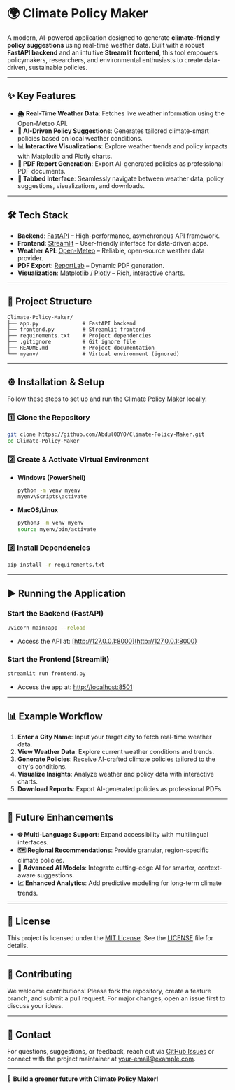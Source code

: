 # 🌍 Climate Policy Maker

A modern, AI-powered application designed to generate **climate-friendly policy suggestions** using real-time weather data. Built with a robust **FastAPI backend** and an intuitive **Streamlit frontend**, this tool empowers policymakers, researchers, and environmental enthusiasts to create data-driven, sustainable policies.

---

## ✨ Key Features

- **🌦 Real-Time Weather Data**: Fetches live weather information using the Open-Meteo API.  
- **🤖 AI-Driven Policy Suggestions**: Generates tailored climate-smart policies based on local weather conditions.  
- **📊 Interactive Visualizations**: Explore weather trends and policy impacts with Matplotlib and Plotly charts.  
- **📄 PDF Report Generation**: Export AI-generated policies as professional PDF documents.  
- **🧩 Tabbed Interface**: Seamlessly navigate between weather data, policy suggestions, visualizations, and downloads.  

---

## 🛠 Tech Stack

- **Backend**: [FastAPI](https://fastapi.tiangolo.com/) – High-performance, asynchronous API framework.  
- **Frontend**: [Streamlit](https://streamlit.io/) – User-friendly interface for data-driven apps.  
- **Weather API**: [Open-Meteo](https://open-meteo.com/) – Reliable, open-source weather data provider.  
- **PDF Export**: [ReportLab](https://www.reportlab.com/) – Dynamic PDF generation.  
- **Visualization**: [Matplotlib](https://matplotlib.org/) / [Plotly](https://plotly.com/) – Rich, interactive charts.  

---

## 📂 Project Structure

```
Climate-Policy-Maker/
├── app.py              # FastAPI backend
├── frontend.py         # Streamlit frontend
├── requirements.txt    # Project dependencies
├── .gitignore          # Git ignore file
├── README.md           # Project documentation
└── myenv/              # Virtual environment (ignored)
```

---

## ⚙️ Installation & Setup

Follow these steps to set up and run the Climate Policy Maker locally.

### 1️⃣ Clone the Repository
```bash
git clone https://github.com/Abdul00YO/Climate-Policy-Maker.git
cd Climate-Policy-Maker
```

### 2️⃣ Create & Activate Virtual Environment

- **Windows (PowerShell)**
  ```bash
  python -m venv myenv
  myenv\Scripts\activate
  ```

- **MacOS/Linux**
  ```bash
  python3 -m venv myenv
  source myenv/bin/activate
  ```

### 3️⃣ Install Dependencies
```bash
pip install -r requirements.txt
```

---

## ▶️ Running the Application

### Start the Backend (FastAPI)
```bash
uvicorn main:app --reload
```
- Access the API at: [http://127.0.0.1:8000](http://127.0.0.1:8000)

### Start the Frontend (Streamlit)
```bash
streamlit run frontend.py
```
- Access the app at: [http://localhost:8501](http://localhost:8501)

---

## 📊 Example Workflow

1. **Enter a City Name**: Input your target city to fetch real-time weather data.  
2. **View Weather Data**: Explore current weather conditions and trends.  
3. **Generate Policies**: Receive AI-crafted climate policies tailored to the city's conditions.  
4. **Visualize Insights**: Analyze weather and policy data with interactive charts.  
5. **Download Reports**: Export AI-generated policies as professional PDFs.  

---

## 🚀 Future Enhancements

- **🌐 Multi-Language Support**: Expand accessibility with multilingual interfaces.  
- **🗺️ Regional Recommendations**: Provide granular, region-specific climate policies.  
- **🧠 Advanced AI Models**: Integrate cutting-edge AI for smarter, context-aware suggestions.  
- **📈 Enhanced Analytics**: Add predictive modeling for long-term climate trends.  

---

## 📝 License

This project is licensed under the [MIT License](LICENSE). See the [LICENSE](LICENSE) file for details.

---

## 🤝 Contributing

We welcome contributions! Please fork the repository, create a feature branch, and submit a pull request. For major changes, open an issue first to discuss your ideas.

---

## 📧 Contact

For questions, suggestions, or feedback, reach out via [GitHub Issues](https://github.com/Abdul00YO/Climate-Policy-Maker/issues) or connect with the project maintainer at [your-email@example.com](mailto:your-email@example.com).

---

🌱 **Build a greener future with Climate Policy Maker!**
